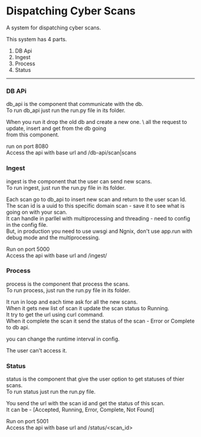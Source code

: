 # Dispatching Cyber Scans
A system for dispatching cyber scans.

This system has 4 parts.

1. DB Api
2. Ingest
3. Process
4. Status

<hr/>

### DB APi

db_api is the component that communicate with the db.\
To run db_api just run the run.py file in its folder.

When you run it drop the old db and create a new one. \ 
all the request to update, insert and get from the db going \
from this component. 

run on port 8080\
Access the api with base url and /db-api/scan|scans


### Ingest
ingest is the component that the user can send new scans.\
To run ingest, just run the run.py file in its folder.

Each scan go to db_api to insert new scan and return to the user scan Id.\
The scan id is a uuid to this specific domain scan - save it to see what is going on with your scan. \
It can handle in parllel with multiprocessing and threading - need to config in the config file.\
But, in production you need to use uwsgi and Ngnix, don't use app.run with debug mode and the multiprocessing.

Run on port 5000\
Access the api with base url and /ingest/


### Process
process is the component that process the scans.\
To run process, just run the run.py file in its folder.

It run in loop and each time ask for all the new scans.\
When it gets new list of scan it update the scan status to Running.\
It try to get the url using curl command.\
When it complete the scan it send the status of the scan - Error or Complete to db api.

you can change the runtime interval in config.

The user can't access it.


### Status
status is the component that give the user option to get statuses of thier scans.\
To run status just run the run.py file.

You send the url with the scan id and get the status of this scan.\
It can be - \[Accepted, Running, Error, Complete, Not Found] 

Run on port 5001\
Access the api with base url and /status/<scan_id>
